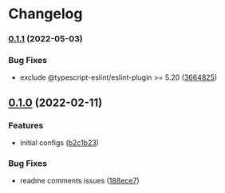 # Changelog

### [0.1.1](https://github.com/V-ed/eslint-config/compare/eslint-config-v0.1.0...eslint-config-v0.1.1) (2022-05-03)


### Bug Fixes

* exclude @typescript-eslint/eslint-plugin >= 5.20 ([3664825](https://github.com/V-ed/eslint-config/commit/3664825e84ab0af2b4638f347121e845c9bccfbc))

## [0.1.0](https://github.com/V-ed/eslint-config/compare/eslint-config-v0.0.1...eslint-config-v0.1.0) (2022-02-11)


### Features

* initial configs ([b2c1b23](https://github.com/V-ed/eslint-config/commit/b2c1b23a9b7657362cbee7c7d5c3c7cbfa0f9901))


### Bug Fixes

* readme comments issues ([188ece7](https://github.com/V-ed/eslint-config/commit/188ece73c8b723853a95fa400b76c288b47f32ed))
